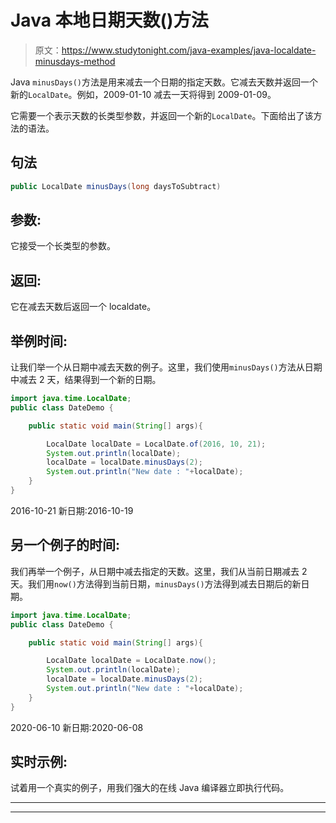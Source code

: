 # Java 本地日期天数()方法

> 原文：<https://www.studytonight.com/java-examples/java-localdate-minusdays-method>

Java `minusDays()`方法是用来减去一个日期的指定天数。它减去天数并返回一个新的`LocalDate`。例如，2009-01-10 减去一天将得到 2009-01-09。

它需要一个表示天数的长类型参数，并返回一个新的`LocalDate`。下面给出了该方法的语法。

## 句法

```java
public LocalDate minusDays(long daysToSubtract)
```

## 参数:

它接受一个长类型的参数。

## 返回:

它在减去天数后返回一个 localdate。

## 举例时间:

让我们举一个从日期中减去天数的例子。这里，我们使用`minusDays()`方法从日期中减去 2 天，结果得到一个新的日期。

```java
import java.time.LocalDate; 
public class DateDemo {

	public static void main(String[] args){  

		LocalDate localDate = LocalDate.of(2016, 10, 21);
		System.out.println(localDate);
		localDate = localDate.minusDays(2);
		System.out.println("New date : "+localDate);
	}
}
```

2016-10-21
新日期:2016-10-19

## 另一个例子的时间:

我们再举一个例子，从日期中减去指定的天数。这里，我们从当前日期减去 2 天。我们用`now()`方法得到当前日期，`minusDays()`方法得到减去日期后的新日期。

```java
import java.time.LocalDate; 
public class DateDemo {

	public static void main(String[] args){  

		LocalDate localDate = LocalDate.now();
		System.out.println(localDate);
		localDate = localDate.minusDays(2);
		System.out.println("New date : "+localDate);
	}
}
```

2020-06-10
新日期:2020-06-08

## 实时示例:

试着用一个真实的例子，用我们强大的在线 Java 编译器立即执行代码。

* * *

* * *